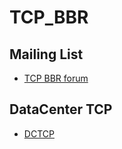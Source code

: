 # TCP_BBR

## Mailing List
- [TCP BBR forum](https://groups.google.com/forum/#!forum/bbr-dev)


## DataCenter TCP
- [DCTCP](https://tools.ietf.org/html/rfc8257#section-3.2)
